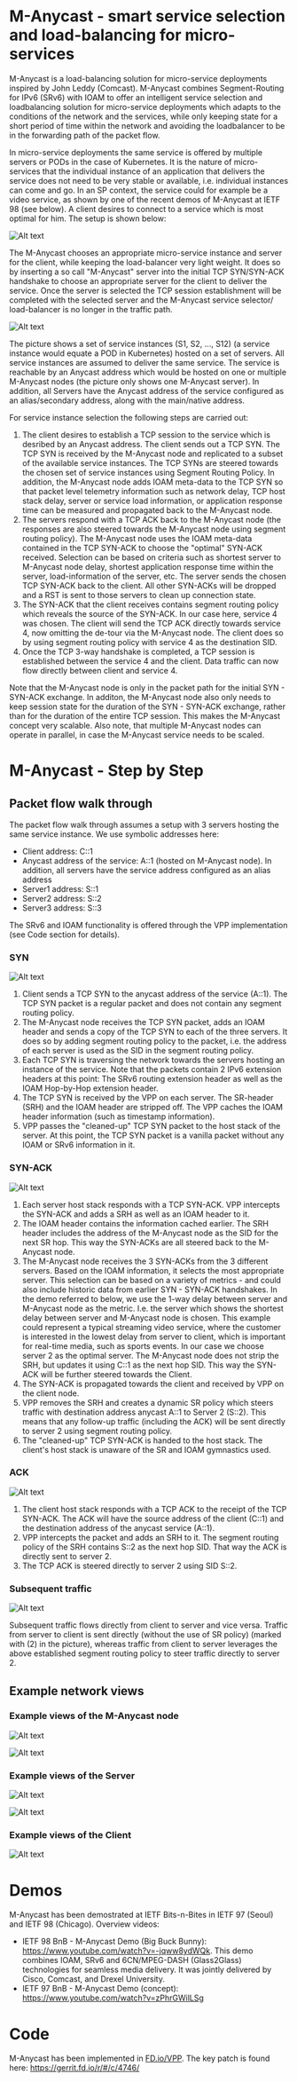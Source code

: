 # M-Anycast - smart service selection and load-balancing for micro-services

M-Anycast is a load-balancing solution for micro-service deployments inspired
by John Leddy (Comcast). M-Anycast combines Segment-Routing for IPv6 (SRv6)
with IOAM to offer an intelligent service selection and loadbalancing solution
for micro-service deployments which adapts to the conditions of the network and
the services, while only keeping state for a short period of time within the
network and avoiding the loadbalancer to be in the forwarding path of the
packet flow.

In micro-service deployments the same service is offered by multiple servers or
PODs in the case of Kubernetes. It is the nature of micro-services that the
individual instance of an application that delivers the service does not need
to be very stable or available, i.e. individual instances can come and go.
In an SP context, the service could for example be a video service, as shown by
one of the recent demos of M-Anycast at IETF 98 (see below). A client desires
to connect to a service which is most optimal for him. The setup is shown
below:

![Alt text](./use-case.png?raw=true "Micro-service load-balancing")


The M-Anycast chooses an appropriate micro-service instance and server for
the client, while keeping the load-balancer very light weight. It does so
by inserting a so call "M-Anycast" server into the initial TCP SYN/SYN-ACK
handshake to choose an appropriate server for the client to deliver the
service. Once the server is selected the TCP session establishment will
be completed with the selected server and the M-Anycast service selector/
load-balancer is no longer in the traffic path. 

![Alt text](./m-anycast-overview.png?raw=true "M-Anycast Overview")

The picture shows a set of service instances (S1, S2, ..., S12) (a service
instance would equate a POD in Kubernetes) hosted on a set of servers.
All service instances are assumed to deliver the same service. 
The service is reachable by an Anycast address which would be hosted on
one or multiple M-Anycast nodes (the picture only shows one M-Anycast
server). In addition, all Servers have the Anycast address of the service
configured as an alias/secondary address, along with the main/native
address.

For service instance selection the following steps are carried out:

1. The client desires to establish a TCP session to the service
   which is desribed by an Anycast address. The client sends out a
   TCP SYN. The TCP SYN is received by the M-Anycast node and
   replicated to a subset of the available service instances. 
   The TCP SYNs are steered towards the chosen set of service instances
   using Segment Routing Policy. In addition, the M-Anycast node 
   adds IOAM meta-data to the TCP SYN so that packet level telemetry
   information such as network delay, TCP host stack delay, server or
   service load information, or application
   response time can be measured and propagated back to the M-Anycast
   node.
2. The servers respond with a TCP ACK back to the M-Anycast node 
   (the responses are also steered towards the M-Anycast node 
   using segment routing policy). The M-Anycast node uses the IOAM
   meta-data contained in the TCP SYN-ACK to choose the "optimal"
   SYN-ACK received. Selection can be based on criteria such as
   shortest server to M-Anycast node delay, shortest application
   response time within the server, load-information of the server, etc.
   The server sends the chosen TCP SYN-ACK back to the client.
   All other SYN-ACKs will be dropped and a RST is sent to those
   servers to clean up connection state.
3. The SYN-ACK that the client receives contains segment routing policy
   which reveals the source of the SYN-ACK. In our case here, service 4
   was chosen. The client will send the TCP ACK directly towards service 4,
   now omitting the de-tour via the M-Anycast node. The client does so
   by using segment routing policy with service 4 as the destination SID.
4. Once the TCP 3-way handshake is completed, a TCP session is established
   between the service 4 and the client. Data traffic can now flow directly
   between client and service 4. 

Note that the M-Anycast node is only in the packet path for the initial
SYN - SYN-ACK exchange. In additon, the M-Anycast node also only needs to
keep session state for the duration of the SYN - SYN-ACK exchange, rather
than for the duration of the entire TCP session. This makes the M-Anycast
concept very scalable. Also note, that multiple M-Anycast nodes can
operate in parallel, in case the M-Anycast service needs to be scaled.

# M-Anycast - Step by Step 

## Packet flow walk through

The packet flow walk through assumes a setup with 3 servers hosting the same service instance. We use symbolic addresses here:

* Client address: C::1
* Anycast address of the service: A::1 (hosted on M-Anycast node). In addition, all servers have the service address configured as an alias address
* Server1 address: S::1
* Server2 address: S::2
* Server3 address: S::3

The SRv6 and IOAM functionality is offered through the VPP implementation (see Code section for details). 

### SYN
![Alt text](./SYN.png?raw=true "SYN")

1. Client sends a TCP SYN to the anycast address of the service (A::1).
   The TCP SYN packet is a regular packet and does not contain any
   segment routing policy.
2. The M-Anycast node receives the TCP SYN packet, adds an IOAM header
   and sends a copy of the TCP SYN to each of the three servers.
   It does so by adding segment routing policy to the packet, i.e.
   the address of each server is used as the SID in the segment routing
   policy. 
3. Each TCP SYN is traversing the network towards the servers hosting
   an instance of the service. Note that the packets contain 2 IPv6
   extension headers at this point: The SRv6 routing extension header as
   well as the IOAM Hop-by-Hop extension header.
4. The TCP SYN is received by the VPP on each server. The SR-header (SRH)
   and the IOAM header are stripped off. The VPP caches the IOAM header
   information (such as timestamp information). 
5. VPP passes the "cleaned-up" TCP SYN packet to the host stack of the
   server. At this point, the TCP SYN packet is a vanilla packet without
   any IOAM or SRv6 information in it.

### SYN-ACK
![Alt text](./SYN-ACK.png?raw=true "SYN-ACK")

1. Each server host stack responds with a TCP SYN-ACK. VPP intercepts 
   the SYN-ACK and adds a SRH as well as an IOAM header to it.
2.  The IOAM header contains the information cached earlier. The SRH
   header includes the address of the M-Anycast node as the SID for the
   next SR hop. This way the SYN-ACKs are all steered back to the
   M-Anycast node.
3. The M-Anycast node receives the 3 SYN-ACKs from the 3 different servers.
   Based on the IOAM information, it selects the most appropriate server.
   This selection can be based on a variety of metrics - and could also
   include historic data from earlier SYN - SYN-ACK handshakes. In the
   demo referred to below, we use the 1-way delay between server and
   M-Anycast node as the metric. I.e. the server which shows the shortest
   delay between server and M-Anycast node is chosen. This example
   could represent a typical streaming video service, where the customer
   is interested in the lowest delay from server to client, which is 
   important for real-time media, such as sports events. 
   In our case we choose server 2 as the optimal server. The M-Anycast
   node does not strip the SRH, but updates it using C::1 as the next hop SID.
   This way the SYN-ACK will be further steered towards the Client.
4. The SYN-ACK is propagated towards the client and received by VPP on the
   client node.
5. VPP removes the SRH and creates a dynamic SR policy which steers traffic
   with destination address anycast A::1 to Server 2 (S::2). This means
   that any follow-up traffic (including the ACK) will be sent directly
   to server 2 using segment routing policy.
6. The "cleaned-up" TCP SYN-ACK is handed to the host stack. The client's
   host stack is unaware of the SR and IOAM gymnastics used.

### ACK
![Alt text](./ACK.png?raw=true "ACK")

1. The client host stack responds with a TCP ACK to the receipt of the
   TCP SYN-ACK. The ACK will have the source address of the client (C::1)
   and the destination address of the anycast service (A::1).
2. VPP intercepts the packet and adds an SRH to it. The segment routing
   policy of the SRH contains S::2 as the next hop SID. That way
   the ACK is directly sent to server 2.
3. The TCP ACK is steered directly to server 2 using SID S::2. 

### Subsequent traffic
![Alt text](./subsequent-traffic.png?raw=true "Subsequent traffic")

Subsequent traffic flows directly from client to server and vice versa.
Traffic from server to client is sent directly (without the use of SR
policy) (marked with (2) in the picture), whereas traffic from client to
server leverages the above established segment routing policy to steer
traffic directly to server 2.

## Example network views 

### Example views of the M-Anycast node
![Alt text](./Demo-M-AnyCast-SYN.png?raw=true "M-Anycast node: SYN processing")

![Alt text](./Demo-M-AnyCast-SYN-ACK.png?raw=true "M-Anycast node: SYN-ACK processing")

### Example views of the Server

![Alt text](./Demo-Server1-SYN.png?raw=true "Server: SYN processing")

![Alt text](./Demo-Server1-SYN-ACK.png?raw=true "Server: SYN-ACK processing")

### Example views of the Client
![Alt text](./Demo-Client.png?raw=true "Client")

# Demos

M-Anycast has been demostrated at IETF Bits-n-Bites in IETF 97 (Seoul) and IETF
98 (Chicago). Overview videos:

 - IETF 98 BnB - M-Anycast Demo (Big Buck Bunny): https://www.youtube.com/watch?v=-jqww8ydWQk. This demo combines IOAM, SRv6 and 6CN/MPEG-DASH (Glass2Glass)
   technologies for seamless media delivery. It was jointly delivered
   by Cisco, Comcast, and Drexel University.
 - IETF 97 BnB - M-Anycast Demo (concept): https://www.youtube.com/watch?v=zPhrGWilLSg

# Code

M-Anycast has been implemented in [FD.io/VPP]. The key patch is found here:
https://gerrit.fd.io/r/#/c/4746/


[FD.io/VPP]: https://wiki.fd.io/view/VPP
